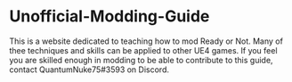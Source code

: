 # Unofficial-Modding-Guide

This is a website dedicated to teaching how to mod Ready or Not. Many of thee techniques and skills can be applied to other UE4 games. If you feel you are skilled enough in modding to be able to contribute to this guide, contact QuantumNuke75#3593 on Discord.
